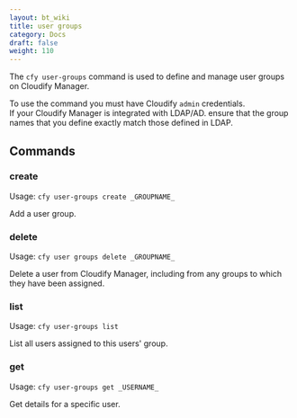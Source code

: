 ```yaml
---
layout: bt_wiki
title: user groups
category: Docs
draft: false
weight: 110
---
```


The `cfy user-groups` command is used to define and manage user groups on Cloudify Manager.

To use the command you must have Cloudify `admin` credentials.<br>
If your Cloudify Manager is integrated with LDAP/AD. ensure that the group names that you define exactly match those defined in LDAP.

## Commands

### create

Usage: `cfy user-groups create _GROUPNAME_`

Add a user group.

### delete

Usage: `cfy user groups delete _GROUPNAME_`

Delete a user from Cloudify Manager, including from any groups to which they have been assigned.

### list

Usage: `cfy user-groups list`

List all users assigned to this users' group.

### get

Usage: `cfy user-groups get _USERNAME_`

Get details for a specific user.